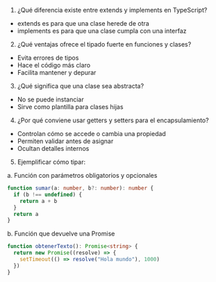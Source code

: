 1. ¿Qué diferencia existe entre extends y implements en TypeScript?  
- extends es para que una clase herede de otra  
- implements es para que una clase cumpla con una interfaz

2. ¿Qué ventajas ofrece el tipado fuerte en funciones y clases?  
- Evita errores de tipos  
- Hace el código más claro  
- Facilita mantener y depurar

3. ¿Qué significa que una clase sea abstracta?  
- No se puede instanciar  
- Sirve como plantilla para clases hijas

4. ¿Por qué conviene usar getters y setters para el encapsulamiento?  
- Controlan cómo se accede o cambia una propiedad  
- Permiten validar antes de asignar  
- Ocultan detalles internos

5. Ejemplificar cómo tipar:  

a. Función con parámetros obligatorios y opcionales  
```ts
function sumar(a: number, b?: number): number {
  if (b !== undefined) {
    return a + b
  }
  return a
}
```
b. Función que devuelve una Promise
```ts
function obtenerTexto(): Promise<string> {
  return new Promise((resolve) => {
    setTimeout(() => resolve("Hola mundo"), 1000)
  })
}
```
